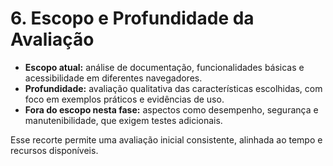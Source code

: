 # 6. Escopo e Profundidade da Avaliação
- **Escopo atual:** análise de documentação, funcionalidades básicas e acessibilidade em diferentes navegadores.  
- **Profundidade:** avaliação qualitativa das características escolhidas, com foco em exemplos práticos e evidências de uso.  
- **Fora do escopo nesta fase:** aspectos como desempenho, segurança e manutenibilidade, que exigem testes adicionais.  

Esse recorte permite uma avaliação inicial consistente, alinhada ao tempo e recursos disponíveis.

